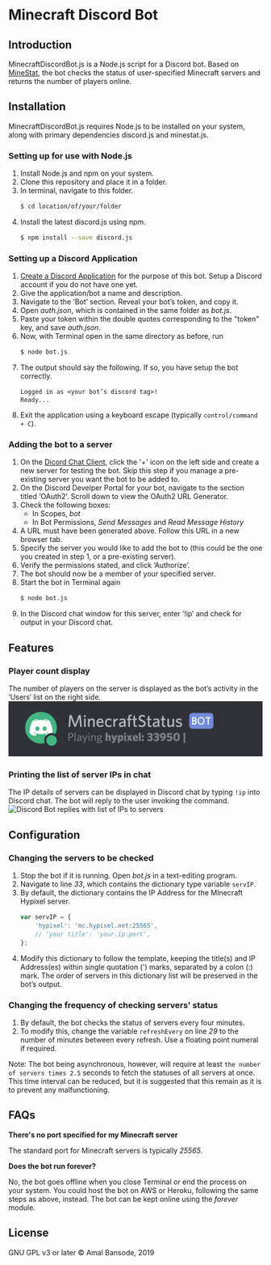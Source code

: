 # Minecraft Discord Bot

## Introduction
MinecraftDiscordBot.js is a Node.js script for a Discord bot. Based on [MineStat](https://github.com/ldilley/minestat), the bot checks the status of user-specified Minecraft servers and returns the number of players online.

## Installation
MinecraftDiscordBot.js requires Node.js to be installed on your system, along with primary dependencies discord.js and minestat.js.

### Setting up for use with Node.js
1. Install Node.js and npm on your system.
2. Clone this repository and place it in a folder.
2. In terminal, navigate to this folder.
	```bash
	$ cd location/of/your/folder
	```
3. Install the latest discord.js using npm.
	```bash
	$ npm install --save discord.js
	```

### Setting up a Discord Application
1. [Create a Discord Application](https://discordapp.com/developers/applications/) for the purpose of this bot. Setup a Discord account if you do not have one yet.
2. Give the application/bot a name and description.
3. Navigate to the ‘Bot’ section. Reveal your bot’s token, and copy it.
4. Open _auth.json_, which is contained in the same folder as _bot.js_.
5. Paste your token within the double quotes corresponding to the "token" key, and save _auth.json_.
6. Now, with Terminal open in the same directory as before, run
	```bash
	$ node bot.js
	```
7. The output should say the following. If so, you have setup the bot correctly.
	```
	Logged in as <your bot’s discord tag>!
	Ready...
	```
8. Exit the application using a keyboard escape (typically `control/command + C`).

### Adding the bot to a server
1. On the [Dicord Chat Client](https://discordapp.com/channels/), click the '+' icon on the left side and create a new server for testing the bot. Skip this step if you manage a pre-existing server you want the bot to be added to.
2. On the Discord Develper Portal for your bot, navigate to the section titled ‘OAuth2’. Scroll down to view the OAuth2 URL Generator.
3. Check the following boxes: 
	* In Scopes, _bot_
	* In Bot Permissions, _Send Messages_ and _Read Message History_
4. A URL must have been generated above. Follow this URL in a new browser tab.
5. Specify the server you would like to add the bot to (this could be the one you created in step 1, or a pre-existing server).
6. Verify the permissions stated, and click ‘Authorize’.
7. The bot should now be a member of your specified server.
8. Start the bot in Terminal again
	```bash
	$ node bot.js
	```
9. In the Discord chat window for this server, enter ‘!ip’ and check for output in your Discord chat.

## Features

### Player count display
The number of players on the server is displayed as the bot’s activity in the ‘Users‘ list on the right side.
![Discord Bot Activity shows player count](/images/discord_activity.png)

### Printing the list of server IPs in chat
The IP details of servers can be displayed in Discord chat by typing `!ip` into Discord chat. The bot will reply to the user invoking the command.
![Discord Bot replies with list of IPs to servers](/images/discord_reply)

## Configuration

### Changing the servers to be checked
1. Stop the bot if it is running. Open _bot.js_ in a text-editing program.
2. Navigate to line _33_, which contains the dictionary type variable `servIP`.
3. By default, the dictionary contains the IP Address for the MInecraft Hypixel server.
	```javascript
	var servIP = {
	    'hypixel': 'mc.hypixel.net:25565',
	    // 'your title': 'your.ip:port',
	};
	```
4. Modify this dictionary to follow the template, keeping the title(s) and IP Address(es) within single quotation (') marks, separated by a colon (:) mark. The order of servers in this dictionary list will be preserved in the bot’s output.

### Changing the frequency of checking servers' status
1. By default, the bot checks the status of servers every four minutes.
2. To modify this, change the variable `refreshEvery` on line _29_ to the number of minutes between every refresh. Use a floating point numeral if required.

Note: The bot being asynchronous, however, will require at least `the number of servers times 2.5` seconds to fetch the statuses of all servers at once. This time interval can be reduced, but it is suggested that this remain as it is to prevent any malfunctioning.

## FAQs
**There's no port specified for my Minecraft server**

The standard port for Minecraft servers is typically _25565_.

**Does the bot run forever?**

No, the bot goes offline when you close Terminal or end the process on your system. You could host the bot on AWS or Heroku, following the same steps as above, instead. The bot can be kept online using the _forever_ module.

## License
GNU GPL v3 or later
© Amal Bansode, 2019